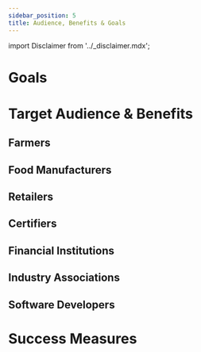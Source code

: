```yaml
---
sidebar_position: 5
title: Audience, Benefits & Goals
---
```


import Disclaimer from '../\_disclaimer.mdx';

<Disclaimer />

# Goals



# Target Audience & Benefits



## Farmers


## Food Manufacturers


## Retailers


## Certifiers


## Financial Institutions


## Industry Associations


## Software Developers



# Success Measures



